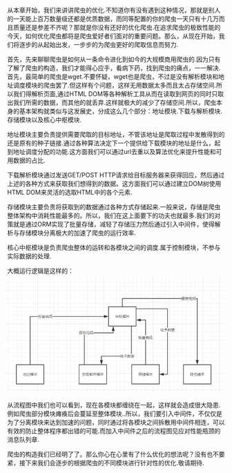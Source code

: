从本章开始，我们来讲讲爬虫的优化.不知道你有没有遇到这种情况，那就是别人的一天能上百万数量级还都是优质数据，而同等配置的你的爬虫一天只有十几万而且质量还是参差不齐呢？那就是你没有还好的优化爬虫.在追求爬虫的极致性能的今天，如何优化爬虫都将是爬虫爱好者们面对的重要问题。那么，从现在开始，我们将逐步的从起始出发，一步步的为爬虫更好的爬取信息而努力.

首先，先来聊聊爬虫是如何从一条命令进化到如今的大规模商用爬虫的.因为只有了解了爬虫的构造，我们才能得心应手，看病下药，找到爬虫的痛点，一一解决.首先，最简单的爬虫是wget.不要怀疑，wget也是爬虫，不过是没有解析模块和地址调度模块的爬虫罢了.但这样有个问题，这样无用数据太多而且太占存储空间.所以我们得解析页面,通过HTML DOM等各种解析工具从而在读取到网页的同时只取出我们所需的数据，而其他的就丢弃.这样就极大的减少了存储空间.所以，爬虫本身的基本架构就类似与这发展史，分成这么几个部分：地址模块.下载与解析模块.存储模块以及核心中枢模块.

地址模块主要负责提供需要爬取的目标地址，不管该地址是爬取过程中发散得到的还是原有的种子链接.通过各种算法决定下一个提供给下载模块的地址是什么，起到地址调度分配的功能.这方面我们可以通过url去重以及算法优化来提升性能和可用数据的占比.

下载解析模块通过发送GET/POST HTTP请求给目标服务器来获得回应，然后通过上述的各种方式来获取我们想得到的数据。这方面我们可以通过建立DOM树使用HTML DOM来灵活的选取HTML中的各个元素.

存储模块主要负责将获取到的数据通过各种方式存储起来.一般来说，存储是爬虫整体架构中消耗性能最多的。所以，我们在这上面要下的功夫也就最多.我们的对策就是通过ORM实现了批量存储，减轻了存储压力然后通过引入中间件，使得解析与存储模块分离极大的加速了爬虫的运行效率.

核心中枢模块是负责爬虫整体的运转和各模块之间的调度.属于控制模块，不参与实际数据的处理.

大概运行逻辑是这样的：![png](/images/7.png)

从流程图中我们也可以看到，现在各模块都缠绕在一起，这样就会造成很大隐患.例如爬虫部分模块瘫痪后会蔓延至整体模块..所以，我们要引入中间件，不仅仅是为了分离模块来达到加速的问题，同时通过将各模块之间拆散用中间件相连，可以有效的防止整体程序都出错的可能.而加入中间件之后的流程图见应对性能瓶颈的消息队列章.

爬虫的构造我们已经明了了。那么你心在心里有了什么优化的想法呢？没有也不要紧，接下来我们会逐步的根据爬虫的不同模块进行针对性的优化.敬请期待.

